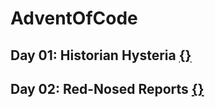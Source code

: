 # AdventOfCode

## Day 01: Historian Hysteria [{}](./day01/)

## Day 02: Red-Nosed Reports [{}](./day02/)